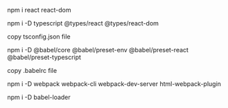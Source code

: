 npm i react react-dom   

npm i -D typescript @types/react @types/react-dom

copy tsconfig.json file

npm i -D @babel/core @babel/preset-env @babel/preset-react @babel/preset-typescript

copy .babelrc file

npm i -D webpack webpack-cli webpack-dev-server html-webpack-plugin

npm i -D babel-loader